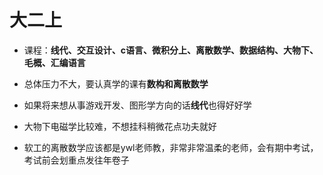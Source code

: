 # 大二上

- 课程：**线代、交互设计、c语言、微积分上、离散数学、数据结构、大物下、毛概、汇编语言**

- 总体压力不大，要认真学的课有**数构和离散数学**
- 如果将来想从事游戏开发、图形学方向的话**线代**也得好好学
- 大物下电磁学比较难，不想挂科稍微花点功夫就好
- 软工的离散数学应该都是ywl老师教，非常非常温柔的老师，会有期中考试，考试前会划重点发往年卷子
